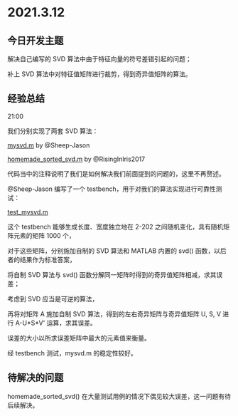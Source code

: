 # 2021.3.12
## 今日开发主题
解决自己编写的 SVD 算法中由于特征向量的符号差错引起的问题；

补上 SVD 算法中对特征值矩阵进行裁剪，得到奇异值矩阵的算法。
## 经验总结
21:00

我们分别实现了两套 SVD 算法：

[mysvd.m](https://github.com/SVD-DOA-team/Project-SVD-DOA/commit/6687f6e7907da2cc0714d4009aec069d120223e3) by @Sheep-Jason

[homemade_sorted_svd.m](https://github.com/SVD-DOA-team/Project-SVD-DOA/commit/8e111324d6e8eba12066deb43651e5d9b6a3fdd8)  by @RisingInIris2017

代码当中的注释说明了我们是如何解决我们前面提到的问题的，这里不再赘述。

@Sheep-Jason 编写了一个 testbench，用于对我们的算法实现进行可靠性测试：

[test_mysvd.m](https://github.com/SVD-DOA-team/Project-SVD-DOA/blob/main/%E4%BB%A3%E7%A0%81%E5%BA%93/test_mysvd.m)

这个 testbench 能够生成长度、宽度独立地在 2-202 之间随机变化，具有随机矩阵元素的矩阵 1000 个，

对于这些矩阵，分别施加自制的 SVD 算法和 MATLAB 内置的 svd() 函数，以后者的结果作为标准答案，

将自制 SVD 算法与 svd() 函数分解同一矩阵时得到的奇异值矩阵相减，求其误差；

考虑到 SVD 应当是可逆的算法，

再将对矩阵 A 施加自制 SVD 算法，得到的左右奇异矩阵与奇异值矩阵 U, S, V 进行 A-U\*S\*V' 运算，求其误差。

误差的大小以所求误差矩阵中最大的元素值来衡量。

经 testbench 测试，mysvd.m 的稳定性较好。
## 待解决的问题
homemade_sorted_svd() 在大量测试用例的情况下偶见较大误差，这一问题有待后续解决。
